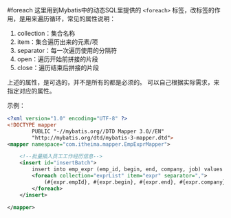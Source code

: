 #foreach
这里用到Mybatis中的动态SQL里提供的 `<foreach>` 标签，改标签的作用，是用来遍历循环，常见的属性说明：
1. collection：集合名称
2. item：集合遍历出来的元素/项
3. separator：每一次遍历使用的分隔符
4. open：遍历开始前拼接的片段
5. close：遍历结束后拼接的片段

上述的属性，是可选的，并不是所有的都是必须的。 可以自己根据实际需求，来指定对应的属性。

示例：
```XML
<?xml version="1.0" encoding="UTF-8" ?>
<!DOCTYPE mapper
        PUBLIC "-//mybatis.org//DTD Mapper 3.0//EN"
        "http://mybatis.org/dtd/mybatis-3-mapper.dtd">
<mapper namespace="com.itheima.mapper.EmpExprMapper">

    <!--批量插入员工工作经历信息-->
    <insert id="insertBatch">
        insert into emp_expr (emp_id, begin, end, company, job) values
        <foreach collection="exprList" item="expr" separator=",">
            (#{expr.empId}, #{expr.begin}, #{expr.end}, #{expr.company}, #{expr.job})
        </foreach>
    </insert>

</mapper>
```